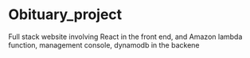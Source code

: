 # Obituary_project
Full stack website involving React in the front end, and Amazon lambda function, management console, dynamodb in the backene
